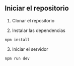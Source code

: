 
 ## Iniciar el repositorio

1. Clonar el repositorio

2. Instalar las dependencias
```
npm install
```

3. Iniciar el servidor
```
npm run dev
```
